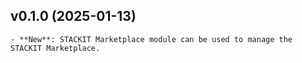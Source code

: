 ## v0.1.0 (2025-01-13)

    - **New**: STACKIT Marketplace module can be used to manage the STACKIT Marketplace.

